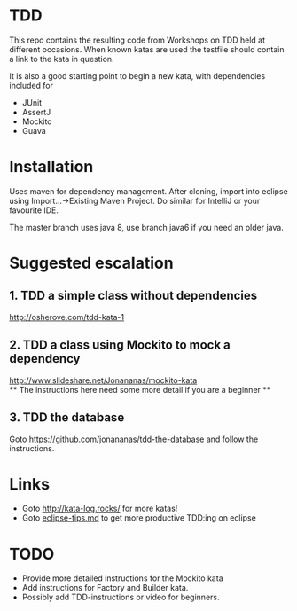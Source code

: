 TDD
=============

This repo contains the resulting code from Workshops on TDD held at different occasions.
When known katas are used the testfile should contain a link to the kata in question.

It is also a good starting point to begin a new kata, with dependencies included for
- JUnit
- AssertJ
- Mockito
- Guava

# Installation
Uses maven for dependency management. After cloning, import into eclipse using Import...->Existing Maven Project. Do similar for IntelliJ or your favourite IDE.

The master branch uses java 8, use branch java6 if you need an older java.

# Suggested escalation

## 1. TDD a simple class without dependencies
<http://osherove.com/tdd-kata-1>

## 2. TDD a class using Mockito to mock a dependency 
<http://www.slideshare.net/Jonananas/mockito-kata></br>
** The instructions here need some more detail if you are a beginner **
 
## 3. TDD the database 
Goto <https://github.com/jonananas/tdd-the-database> and follow the instructions. 

# Links
* Goto <http://kata-log.rocks/> for more katas!
* Goto [eclipse-tips.md](eclipse-tips.md) to get more productive TDD:ing on eclipse

# TODO
* Provide more detailed instructions for the Mockito kata
* Add instructions for Factory and Builder kata.
* Possibly add TDD-instructions or video for beginners.
